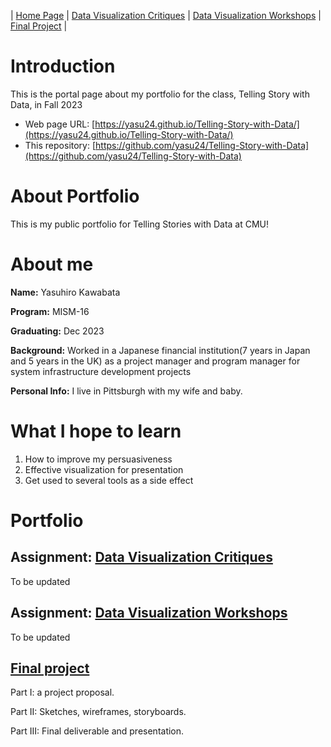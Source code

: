 | [Home Page](https://yasu24.github.io/Telling-Story-with-Data/) | [Data Visualization Critiques](data-visualization-critiques.md) | [Data Visualization Workshops](data-visualization-workshops.md) | [Final Project](final-project.md) |

# Introduction
This is the portal page about my portfolio for the class, Telling Story with Data, in Fall 2023

- Web page URL: [https://yasu24.github.io/Telling-Story-with-Data/](https://yasu24.github.io/Telling-Story-with-Data/)
- This repository: [https://github.com/yasu24/Telling-Story-with-Data](https://github.com/yasu24/Telling-Story-with-Data)

# About Portfolio
This is my public portfolio for Telling Stories with Data at CMU!  

# About me
**Name:**       Yasuhiro Kawabata

**Program:**    MISM-16

**Graduating:** Dec 2023

**Background:** Worked in a Japanese financial institution(7 years in Japan and 5 years in the UK) as a project manager and program manager for system infrastructure development projects

**Personal Info:** I live in Pittsburgh with my wife and baby.

# What I hope to learn

1. How to improve my persuasiveness
2. Effective visualization for presentation
3. Get used to several tools as a side effect

# Portfolio

## Assignment: [Data Visualization Critiques](data-visualization-critiques) 
To be updated

## Assignment: [Data Visualization Workshops](data-visualization-workshops) 
To be updated

## [Final project](final-project)
Part I: a project proposal.

Part II: Sketches, wireframes, storyboards.

Part III: Final deliverable and presentation.
